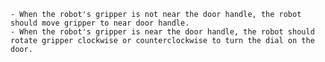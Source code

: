 
    - When the robot's gripper is not near the door handle, the robot should move gripper to near door handle.
    - When the robot's gripper is near the door handle, the robot should rotate gripper clockwise or counterclockwise to turn the dial on the door.